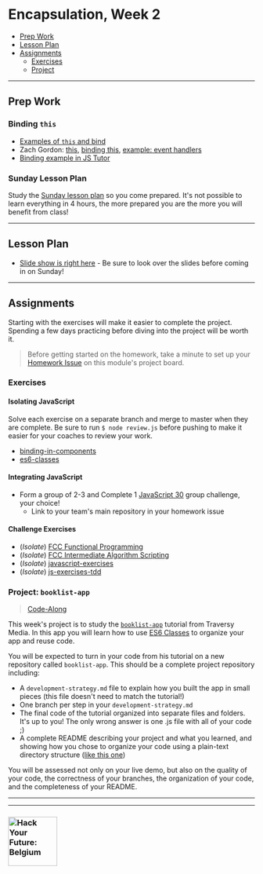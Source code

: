 # Encapsulation, Week 2

* [Prep Work](#prep-work)
* [Lesson Plan](#lesson-plan)
* [Assignments](#assignments)
  * [Exercises](#exercises)
  * [Project](#project)

---

## Prep Work

### Binding `this`

* [Examples of `this` and bind](https://www.youtube.com/watch?v=PIkA60I0dKU)
* Zach Gordon: [this](https://www.youtube.com/watch?v=2qMKjWf1KdE), [binding this](https://www.youtube.com/watch?v=73aAyap_88w), [example: event handlers](https://www.youtube.com/watch?v=sxRnmKldiBs)
* [Binding example in JS Tutor](http://www.pythontutor.com/javascript.html#code=function%20returnThis%28%29%20%7B%0A%20%20return%20this%3B%0A%7D%0Aconst%20demo0%20%3D%20returnThis%28%29%3B%0A%0Aconst%20obj1%20%3D%20%7B%0A%20%20id%3A%201,%0A%20%20returnThis%0A%7D%3B%0Aconst%20demo1%20%3D%20obj1.returnThis%28%29%3B%0A%0Aconst%20obj2%20%3D%20%7B%20id%3A%202%20%7D%3B%0Aconst%20boundToObj2%20%3D%20returnThis.bind%28obj2%29%3B%0Aconst%20demo2%20%3D%20boundToObj2%28%29%3B%0A%0Aconst%20boundToLiteral%20%3D%20returnThis.bind%28%7B%20id%3A%203%20%7D%29%3B%0Aconst%20demo3%20%3D%20boundToLiteral%28%29%3B&curInstr=0&mode=display&origin=opt-frontend.js&py=js&rawInputLstJSON=%5B%5D)

### Sunday Lesson Plan

Study the [Sunday lesson plan](https://hackyourfuture.be/encapsulation/week-2) so you come prepared. It's not possible to learn everything in 4 hours, the more prepared you are the more you will benefit from class!

---

## Lesson Plan

* [Slide show is right here](https://hackyourfuture.be/encapsulation/week-2) - Be sure to look over the slides before coming in on Sunday!

---

## Assignments

Starting with the exercises will make it easier to complete the project.  Spending a few days practicing before diving into the project will be worth it.

> Before getting started on the homework, take a minute to set up your [Homework Issue](https://github.com/HackYourFutureBelgium/homework-submission#homework-issues) on this module's project board.

### Exercises

#### Isolating JavaScript

Solve each exercise on a separate branch and merge to master when they are complete.  Be sure to run `$ node review.js` before pushing to make it easier for your coaches to review your work.

* [binding-in-components](https://github.com/hackyourfuturebelgium/binding-in-components)
* [es6-classes](https://github.com/hackyourfuturebelgium/es6-classes)

#### Integrating JavaScript

* Form a group of 2-3 and Complete 1 [JavaScript 30](https://github.com/hackyourfuturebelgium/javascript-30) group challenge, your choice!
  * Link to your team's main repository in your homework issue

#### Challenge Exercises

* (_Isolate_) [FCC Functional Programming](https://www.freecodecamp.org/learn/javascript-algorithms-and-data-structures/functional-programming/)
* (_Isolate_) [FCC Intermediate Algorithm Scripting](https://www.freecodecamp.org/learn/javascript-algorithms-and-data-structures/intermediate-algorithm-scripting/)
* (_Isolate_) [javascript-exercises](https://github.com/TheOdinProject/javascript-exercises)
* (_Isolate_) [js-exercises-tdd](https://github.com/CodeYourFuture/js-exercises-tdd)

### Project: `booklist-app`

> [Code-Along](https://github.com/HackYourFutureBelgium/homework-submission/#projects)

This week's project is to study the [`booklist-app`](https://www.youtube.com/watch?v=JaMCxVWtW58) tutorial from Traversy Media.  In this app you will learn how to use [ES6 Classes](https://study.hackyourfuture.be/javascript/oop#classes) to organize your app and reuse code.

You will be expected to turn in your code from his tutorial on a new repository called `booklist-app`.  This should be a complete project repository including:

* A `development-strategy.md` file to explain how you built the app in small pieces (this file doesn't need to match the tutorial!)
* One branch per step in your `development-strategy.md`
* The final code of the tutorial organized into separate files and folders.  It's up to you!  The only wrong answer is one .js file with all of your code ;)
* A complete README describing your project and what you learned, and showing how you chose to organize your code using a plain-text directory structure ([like this one](https://github.com/HackYourFutureBelgium/organized-for-deployment#directory-structure))

You will be assessed not only on your live demo, but also on the quality of your code, the correctness of your branches, the organization of your code, and the completeness of your README.

---
---

### <a href="https://hackyourfuture.be" target="_blank"><img src="https://user-images.githubusercontent.com/18554853/63941625-4c7c3d00-ca6c-11e9-9a76-8d5e3632fe70.jpg" width="100" height="100" alt="Hack Your Future: Belgium"></a>

